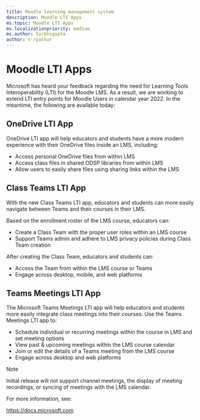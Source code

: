 ```yaml
---
title: Moodle learning management system
description: Moodle LTI Apps
ms.topic: Moodle LTI Apps
ms.localizationpriority: medium
ms.author: Surbhigupta
author: v-rpatkur
---
```


# Moodle LTI Apps

Microsoft has heard your feedback regarding the need for Learning Tools Interoperability (LTI) for the Moodle LMS. As a result, we are working to extend LTI entry points for Moodle Users in calendar year 2022. In the meantime, the following are available today:

## OneDrive LTI App

OneDrive LTI app will help educators and students have a more modern experience with their OneDrive files inside an LMS, including:

* Access personal OneDrive files from within LMS
* Access class files in shared ODSP libraries from within LMS
* Allow users to easily share files using sharing links within the LMS

## Class Teams LTI App

With the new Class Teams LTI app, educators and students can more easily navigate between Teams and their courses in their LMS. 

Based on the enrollment roster of the LMS course, educators can:
 
* Create a Class Team with the proper user roles within an LMS course
* Support Teams admin and adhere to LMS privacy policies during Class Team creation

After creating the Class Team, educators and students can:
* Access the Team from within the LMS course or Teams
* Engage across desktop, mobile, and web platforms 

## Teams Meetings LTI App

The Microsoft Teams Meetings LTI app will help educators and students more easily integrate class meetings into their courses. Use the Teams Meetings LTI app to:

* Schedule individual or recurring meetings within the course in LMS and set meeting options 
* View past & upcoming meetings within the LMS course calendar
* Join or edit the details of a Teams meeting from the LMS course
* Engage across desktop and web platforms

> [!NOTE]
> Initial release will not support channel meetings, the display of meeting recordings, or syncing of meetings with the LMS calendar.

For more information, see:

https://docs.microsoft.com







